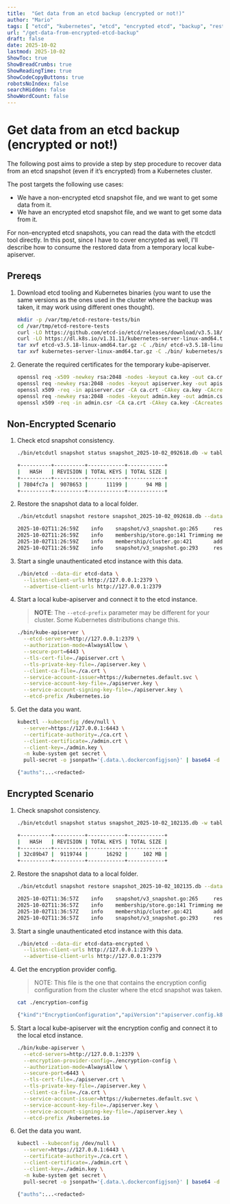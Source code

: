 ```yaml
---
title:  "Get data from an etcd backup (encrypted or not!)"
author: "Mario"
tags: [ "etcd", "kubernetes", "etcd", "encrypted etcd", "backup", "restore" ]
url: "/get-data-from-encrypted-etcd-backup"
draft: false
date: 2025-10-02
lastmod: 2025-10-02
ShowToc: true
ShowBreadCrumbs: true
ShowReadingTime: true
ShowCodeCopyButtons: true
robotsNoIndex: false
searchHidden: false
ShowWordCount: false
---
```


# Get data from an etcd backup (encrypted or not!)

The following post aims to provide a step by step procedure to recover data from an etcd snapshot (even if it’s encrypted) from a Kubernetes cluster.

The post targets the following use cases:

- We have a non-encrypted etcd snapshot file, and we want to get some data from it.
- We have an encrypted etcd snapshot file, and we want to get some data from it.

For non-encrypted etcd snapshots, you can read the data with the etcdctl tool directly. In this post, since I have to cover encrypted as well, I'll describe how to consume the restored data from a temporary local kube-apiserver.

## Prereqs

1. Download etcd tooling and Kubernetes binaries (you want to use the same versions as the ones used in the cluster where the backup was taken, it may work using different ones thought).

    ~~~sh
    mkdir -p /var/tmp/etcd-restore-tests/bin
    cd /var/tmp/etcd-restore-tests
    curl -LO https://github.com/etcd-io/etcd/releases/download/v3.5.18/etcd-v3.5.18-linux-amd64.tar.gz
    curl -LO https://dl.k8s.io/v1.31.11/kubernetes-server-linux-amd64.tar.gz
    tar xvf etcd-v3.5.18-linux-amd64.tar.gz -C ./bin/ etcd-v3.5.18-linux-amd64/etcd etcd-v3.5.18-linux-amd64/etcdutl --transform='s|.*/||'
    tar xvf kubernetes-server-linux-amd64.tar.gz -C ./bin/ kubernetes/server/bin/kube-apiserver --transform='s|.*/||'
    ~~~

2. Generate the required certificates for the temporary kube-apiserver.

    ~~~sh
    openssl req -x509 -newkey rsa:2048 -nodes -keyout ca.key -out ca.crt -subj "/CN=etcd-ca" -days 3650
    openssl req -newkey rsa:2048 -nodes -keyout apiserver.key -out apiserver.csr -subj "/CN=127.0.0.1"
    openssl x509 -req -in apiserver.csr -CA ca.crt -CAkey ca.key -CAcreateserial -out apiserver.crt -days 3650 -extensions v3_req -extfile <(printf "[v3_req]\nsubjectAltName=IP:127.0.0.1,DNS:localhost")
    openssl req -newkey rsa:2048 -nodes -keyout admin.key -out admin.csr -subj "/CN=admin/O=system:masters"
    openssl x509 -req -in admin.csr -CA ca.crt -CAkey ca.key -CAcreateserial -out admin.crt -days 3650
    ~~~

## Non-Encrypted Scenario

1. Check etcd snapshot consistency.

    ~~~sh
    ./bin/etcdutl snapshot status snapshot_2025-10-02_092618.db -w table

    +----------+----------+------------+------------+
    |   HASH   | REVISION | TOTAL KEYS | TOTAL SIZE |
    +----------+----------+------------+------------+
    | 7804fc7a |  9078653 |      11199 |      94 MB |
    +----------+----------+------------+------------+
    ~~~

2. Restore the snapshot data to a local folder.

    ~~~sh
    ./bin/etcdutl snapshot restore snapshot_2025-10-02_092618.db --data-dir etcd-data

    2025-10-02T11:26:59Z    info    snapshot/v3_snapshot.go:265     restoring snapshot      {"path": "snapshot_2025-10-02_092618.db", "wal-dir": "etcd-data/member/wal", "data-dir": "etcd-data", "snap-dir": "etcd-data/member/snap", "initial-memory-map-size": 10737418240}
    2025-10-02T11:26:59Z    info    membership/store.go:141 Trimming membership information from the backend...
    2025-10-02T11:26:59Z    info    membership/cluster.go:421       added member    {"cluster-id": "cdf818194e3a8c32", "local-member-id": "0", "added-peer-id": "8e9e05c52164694d", "added-peer-peer-urls": ["http://localhost:2380"]}
    2025-10-02T11:26:59Z    info    snapshot/v3_snapshot.go:293     restored snapshot       {"path": "snapshot_2025-10-02_092618.db", "wal-dir": "etcd-data/member/wal", "data-dir": "etcd-data", "snap-dir": "etcd-data/member/snap", "initial-memory-map-size": 10737418240}
    ~~~

3. Start a single unauthenticated etcd instance with this data.

    ~~~sh
    ./bin/etcd --data-dir etcd-data \
      --listen-client-urls http://127.0.0.1:2379 \
      --advertise-client-urls http://127.0.0.1:2379
    ~~~

4. Start a local kube-apiserver and connect it to the etcd instance.

    > **NOTE**: The `--etcd-prefix` parameter may be different for your cluster. Some Kubernetes distributions change this.

    ~~~sh
    ./bin/kube-apiserver \
      --etcd-servers=http://127.0.0.1:2379 \
      --authorization-mode=AlwaysAllow \
      --secure-port=6443 \
      --tls-cert-file=./apiserver.crt \
      --tls-private-key-file=./apiserver.key \
      --client-ca-file=./ca.crt \
      --service-account-issuer=https://kubernetes.default.svc \
      --service-account-key-file=./apiserver.key \
      --service-account-signing-key-file=./apiserver.key \
      --etcd-prefix /kubernetes.io
    ~~~

5. Get the data you want.

    ~~~sh
    kubectl --kubeconfig /dev/null \
      --server=https://127.0.0.1:6443 \
      --certificate-authority=./ca.crt \
      --client-certificate=./admin.crt \
      --client-key=./admin.key \
      -n kube-system get secret \
      pull-secret -o jsonpath='{.data.\.dockerconfigjson}' | base64 -d

    {"auths":...<redacted>
    ~~~

## Encrypted Scenario

1. Check snapshot consistency.

    ~~~sh
    ./bin/etcdutl snapshot status snapshot_2025-10-02_102135.db -w table

    +----------+----------+------------+------------+
    |   HASH   | REVISION | TOTAL KEYS | TOTAL SIZE |
    +----------+----------+------------+------------+
    | 32c89b47 |  9119744 |      16292 |     102 MB |
    +----------+----------+------------+------------+
    ~~~

2. Restore the snapshot data to a local folder.

    ~~~sh
    ./bin/etcdutl snapshot restore snapshot_2025-10-02_102135.db --data-dir etcd-data-encrypted

    2025-10-02T11:36:57Z    info    snapshot/v3_snapshot.go:265     restoring snapshot      {"path": "snapshot_2025-10-02_102135.db", "wal-dir": "etcd-data-encrypted/member/wal", "data-dir": "etcd-data-encrypted", "snap-dir": "etcd-data-encrypted/member/snap", "initial-memory-map-size": 10737418240}
    2025-10-02T11:36:57Z    info    membership/store.go:141 Trimming membership information from the backend...
    2025-10-02T11:36:57Z    info    membership/cluster.go:421       added member    {"cluster-id": "cdf818194e3a8c32", "local-member-id": "0", "added-peer-id": "8e9e05c52164694d", "added-peer-peer-urls": ["http://localhost:2380"]}
    2025-10-02T11:36:57Z    info    snapshot/v3_snapshot.go:293     restored snapshot       {"path": "snapshot_2025-10-02_102135.db", "wal-dir": "etcd-data-encrypted/member/wal", "data-dir": "etcd-data-encrypted", "snap-dir": "etcd-data-encrypted/member/snap", "initial-memory-map-size": 10737418240}
    ~~~

3. Start a single unauthenticated etcd instance with this data.

    ~~~sh
    ./bin/etcd --data-dir etcd-data-encrypted \
      --listen-client-urls http://127.0.0.1:2379 \
      --advertise-client-urls http://127.0.0.1:2379
    ~~~

4. Get the encryption provider config.

    > NOTE: This file is the one that contains the encryption config configuration from the cluster where the etcd snapshot was taken.

    ~~~sh
    cat ./encryption-config

    {"kind":"EncryptionConfiguration","apiVersion":"apiserver.config.k8s.io/v1","resources":[{"resources":["configmaps"],"providers":[{"aesgcm":{"keys":[{"name":"1","secret":"sTD5PvlTrSwtq1O5PSHEuQdggYYXmyNhnjTtJbHZsP0="}]}},{"identity":{}}]},{"resources":["secrets"],"providers":[{"aesgcm":{"keys":[{"name":"1","secret":"sTD5PvlTrSwtq1O5PSHEuQdggYYXmyNhnjTtJbHZsP0="}]}},{"identity":{}}]}]}
    ~~~

5. Start a local kube-apiserver wit the encryption config and connect it to the local etcd instance.

    ~~~sh
    ./bin/kube-apiserver \
      --etcd-servers=http://127.0.0.1:2379 \
      --encryption-provider-config=./encryption-config \
      --authorization-mode=AlwaysAllow \
      --secure-port=6443 \
      --tls-cert-file=./apiserver.crt \
      --tls-private-key-file=./apiserver.key \
      --client-ca-file=./ca.crt \
      --service-account-issuer=https://kubernetes.default.svc \
      --service-account-key-file=./apiserver.key \
      --service-account-signing-key-file=./apiserver.key \
      --etcd-prefix /kubernetes.io
    ~~~

6. Get the data you want.

    ~~~sh
    kubectl --kubeconfig /dev/null \
      --server=https://127.0.0.1:6443 \
      --certificate-authority=./ca.crt \
      --client-certificate=./admin.crt \
      --client-key=./admin.key \
      -n kube-system get secret \
      pull-secret -o jsonpath='{.data.\.dockerconfigjson}' | base64 -d

    {"auths":...<redacted>
    ~~~
